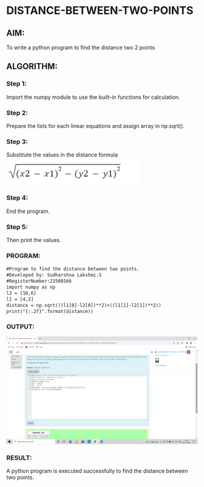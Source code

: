 # DISTANCE-BETWEEN-TWO-POINTS

## AIM:
To write a python program to find the distance two 2 points
## ALGORITHM:
### Step 1: 
Import the numpy module to use the built-in functions for calculation.
### Step 2: 
Prepare the lists for each linear equations and assign array in np.sqrt(). 
### Step 3: 
Substitute the values in the distance formula  ![formula](./images/formula.jpg)
### Step 4: 
End the program.
### Step 5: 
Then print the values.
### PROGRAM:
 ```
#Program to find the distance between two points.
#Developed by: Sudharshna Lakshmi.S
#RegisterNumber:21500166
import numpy as np
l2 = [10,6]
l1 = [4,2]
distance = np.sqrt(((l1[0]-l2[0])**2)+((l1[1]-l2[1])**2))
print("{:.2f}".format(distance))

```
### OUTPUT:
![OUTPUT](./images/Output.png)

### RESULT:
A python program is executed successfully to find the distance between two points.

